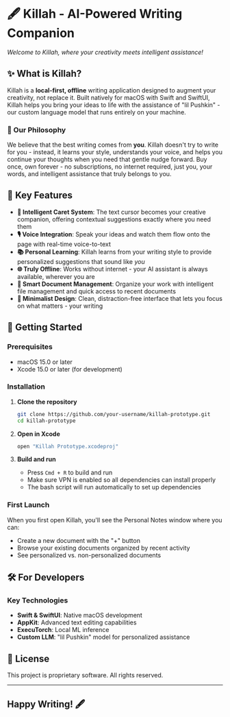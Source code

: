 # 🖋️ Killah - AI-Powered Writing Companion

*Welcome to Killah, where your creativity meets intelligent assistance!*

## ✨ What is Killah?

Killah is a **local-first, offline** writing application designed to augment your creativity, not replace it. Built natively for macOS with Swift and SwiftUI, Killah helps you bring your ideas to life with the assistance of "lil Pushkin" - our custom language model that runs entirely on your machine.

### 🎯 Our Philosophy

We believe that the best writing comes from **you**. Killah doesn't try to write for you - instead, it learns your style, understands your voice, and helps you continue your thoughts when you need that gentle nudge forward. Buy once, own forever - no subscriptions, no internet required, just you, your words, and intelligent assistance that truly belongs to you.

## 🌟 Key Features

- **🧠 Intelligent Caret System**: The text cursor becomes your creative companion, offering contextual suggestions exactly where you need them
- **🎙️ Voice Integration**: Speak your ideas and watch them flow onto the page with real-time voice-to-text
- **📚 Personal Learning**: Killah learns from your writing style to provide personalized suggestions that sound like *you*
- **🌐 Truly Offline**: Works without internet - your AI assistant is always available, wherever you are
- **💾 Smart Document Management**: Organize your work with intelligent file management and quick access to recent documents
- **🎨 Minimalist Design**: Clean, distraction-free interface that lets you focus on what matters - your writing

## 🚀 Getting Started

### Prerequisites

- macOS 15.0 or later
- Xcode 15.0 or later (for development)

### Installation

1. **Clone the repository**

   ```bash
   git clone https://github.com/your-username/killah-prototype.git
   cd killah-prototype
   ```

2. **Open in Xcode**

   ```bash
   open "Killah Prototype.xcodeproj"
   ```

3. **Build and run**
   - Press `Cmd + R` to build and run
   - Make sure VPN is enabled so all dependencies can install properly
   - The bash script will run automatically to set up dependencies

### First Launch

When you first open Killah, you'll see the Personal Notes window where you can:

- Create a new document with the "+" button
- Browse your existing documents organized by recent activity
- See personalized vs. non-personalized documents

## 🛠️ For Developers

### Key Technologies

- **Swift & SwiftUI**: Native macOS development
- **AppKit**: Advanced text editing capabilities
- **ExecuTorch**: Local ML inference
- **Custom LLM**: "lil Pushkin" model for personalized assistance

## 📄 License

This project is proprietary software. All rights reserved.

---

## Happy Writing! 🖋️
